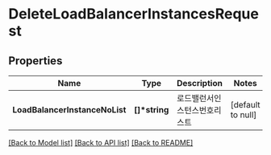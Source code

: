 # DeleteLoadBalancerInstancesRequest

## Properties
Name | Type | Description | Notes
------------ | ------------- | ------------- | -------------
**LoadBalancerInstanceNoList** | **[]\*string** | 로드밸런서인스턴스번호리스트 | [default to null]

[[Back to Model list]](../README.md#documentation-for-models) [[Back to API list]](../README.md#documentation-for-api-endpoints) [[Back to README]](../README.md)


